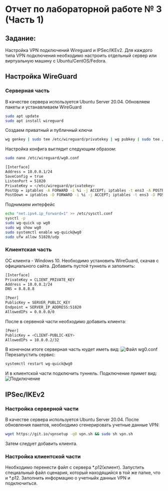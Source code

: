 # Отчет по лабораторной работе № 3 (Часть 1)
## Задание:
Настройка VPN подключений Wireguard и IPSec/IKEv2.
Для каждого типа VPN подключения необходимо настроить отдельный сервер или виртуальную 
машину с Ubuntu/CentOS/Fedora.
## Настройка WireGuard
### Серверная часть
В качестве сервера используется Ubuntu Server 20.04.
Обновляем пакеты и устанавливаем WireGuard
```sh
sudo apt update
sudo apt install wireguard
```
Создаем приватный и публичный ключи
```sh
wg genkey | sudo tee /etc/wireguard/privatekey | wg pubkey | sudo tee /etc/wireguard/publickey
```
Настройка конфига выглядит следующим образом:
```sh
sudo nano /etc/wireguard/wg0.conf
```
```sh
[Interface]
Address = 10.0.0.1/24
SaveConfig = true
ListenPort = 51820
PrivateKey = </etc/wireguard/privatekey>
PostUp = iptables -A FORWARD -i %i -j ACCEPT; iptables -t ens3 -A POSTROUTING -o ens3 -j MASQUERADE
PostDown = iptables -D FORWARD -i %i -j ACCEPT; iptables -t ens3 -D POSTROUTING -o ens3 -j MASQUERADE
```
Поднимаем интерфейс
```sh
echo "net.ipv4.ip_forward=1" >> /etc/sysctl.conf
sysctl -p
sudo wg-quick up wg0
sudo wg show wg0
sudo systemctl enable wg-quick@wg0
sudo ufw allow 51820/udp
```
### Клиентская часть
ОС клиента - Windows 10. Необходимо установить WireGuard, скачав с официального сайта.
Добавить пустой туннель и заполнить:
```sh
[Interface]
PrivateKey = CLIENT_PRIVATE_KEY
Address = 10.0.0.2/24
DNS = 8.8.8.8

[Peer]
PublicKey = SERVER_PUBLIC_KEY
Endpoint = SERVER_IP_ADDRESS:51820
AllowedIPs = 0.0.0.0/0
```
После в сервеной части необходимо добавить клиента:
```sh
[Peer]
PublicKey = <СLIENT-PUBLIC-KEY>
AllowedIPs = 10.0.0.2/32
```
В конечном итоге серверная часть юудет иметь вид:
![Файл wg0.conf](/img/wg0.png)
Перезапустить сервис:
```sh
systemctl restart wg-quick@wg0
```
И в клиентской части подключить туннель.
Подключение примет вид:
![Подключение](/img/connect.jpg)
## IPSec/IKEv2
### Настройка серверной части
В качестве сервера используется Ubuntu Server 20.04.
После обновления пакетов, необходимо сгенерировать учетные данные VPN:
```sh
wget https://git.io/vpnsetup -qO vpn.sh && sudo sh vpn.sh
```
Затем следует добавить клиента.
### Настройка клиентской части
Необходимо перенести файл с сервера *.p12(клиент). Запустить специальный файл сценария, который находящийся в той же папке, что и *.p12. Заполнить информацию о учетныйх данных VPN и подключиться.

